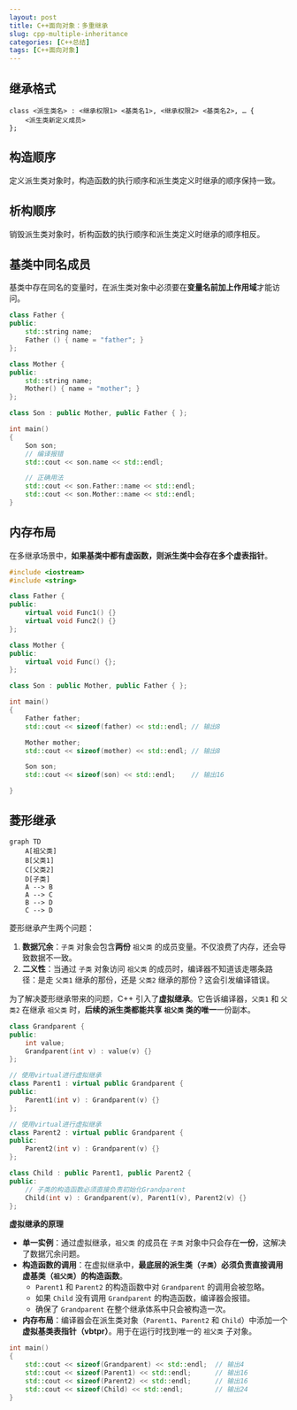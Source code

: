 ```yaml
---
layout: post
title: C++面向对象：多重继承
slug: cpp-multiple-inheritance
categories: [C++总结]
tags: [C++面向对象]
---
```


## 继承格式

```
class <派生类名> : <继承权限1> <基类名1>, <继承权限2> <基类名2>, … {
    <派生类新定义成员>
};
```

## 构造顺序

定义派生类对象时，构造函数的执行顺序和派生类定义时继承的顺序保持一致。

## 析构顺序

销毁派生类对象时，析构函数的执行顺序和派生类定义时继承的顺序相反。

## 基类中同名成员

基类中存在同名的变量时，在派生类对象中必须要在**变量名前加上作用域**才能访问。

```cpp
class Father {
public:
    std::string name;
    Father () { name = "father"; }
};

class Mother {
public:
    std::string name;
    Mother() { name = "mother"; }
};

class Son : public Mother, public Father { };

int main()
{
    Son son;
    // 编译报错
    std::cout << son.name << std::endl;

    // 正确用法
    std::cout << son.Father::name << std::endl;
    std::cout << son.Mother::name << std::endl;
}
```

## **内存布局**

在多继承场景中，**如果基类中都有虚函数，则派生类中会存在多个虚表指针**。

```cpp
#include <iostream>
#include <string>

class Father {
public:
    virtual void Func1() {}
    virtual void Func2() {}
};

class Mother {
public:
    virtual void Func() {};
};

class Son : public Mother, public Father { };

int main()
{
    Father father;
    std::cout << sizeof(father) << std::endl; // 输出8

    Mother mother;
    std::cout << sizeof(mother) << std::endl; // 输出8

    Son son;
    std::cout << sizeof(son) << std::endl;    // 输出16

}
```

## 菱形继承

```mermaid
graph TD
    A[祖父类]
    B[父类1]
    C[父类2]
    D[子类]
    A --> B
    A --> C
    B --> D
    C --> D
```

菱形继承产生两个问题：

1.  **数据冗余**：`子类` 对象会包含**两份** `祖父类` 的成员变量。不仅浪费了内存，还会导致数据不一致。
1.  **二义性**：当通过 `子类` 对象访问 `祖父类` 的成员时，编译器不知道该走哪条路径：是走 `父类1` 继承的那份，还是 `父类2` 继承的那份？这会引发编译错误。



为了解决菱形继承带来的问题，C++ 引入了**虚拟继承**。它告诉编译器，`父类1` 和 `父类2` 在继承 `祖父类` 时，**后续的派生类都能共享 `祖父类` 类的唯一**一份副本。

```cpp
class Grandparent {
public:
    int value;
    Grandparent(int v) : value(v) {}
};

// 使用virtual进行虚拟继承
class Parent1 : virtual public Grandparent {
public:
    Parent1(int v) : Grandparent(v) {}
};

// 使用virtual进行虚拟继承
class Parent2 : virtual public Grandparent {
public:
    Parent2(int v) : Grandparent(v) {}
};

class Child : public Parent1, public Parent2 {
public:
    // 子类的构造函数必须直接负责初始化Grandparent
    Child(int v) : Grandparent(v), Parent1(v), Parent2(v) {}
};
```

**虚拟继承的原理**

+   **单一实例**：通过虚拟继承，`祖父类` 的成员在 `子类` 对象中只会存在**一份**，这解决了数据冗余问题。
+   **构造函数的调用**：在虚拟继承中，**最底层的派生类（`子类`）必须负责直接调用虚基类（`祖父类`）的构造函数**。
    +   `Parent1` 和 `Parent2` 的构造函数中对 `Grandparent` 的调用会被忽略。
    +   如果 `Child` 没有调用 `Grandparent` 的构造函数，编译器会报错。
    +   确保了 `Grandparent` 在整个继承体系中只会被构造一次。
+   **内存布局**：编译器会在派生类对象（`Parent1`、`Parent2` 和 `Child`）中添加一个**虚拟基类表指针（vbtpr）**。用于在运行时找到唯一的 `祖父类` 子对象。

```cpp
int main()
{
    std::cout << sizeof(Grandparent) << std::endl;  // 输出4
    std::cout << sizeof(Parent1) << std::endl;      // 输出16
    std::cout << sizeof(Parent2) << std::endl;      // 输出16
    std::cout << sizeof(Child) << std::endl;        // 输出24
}
```
